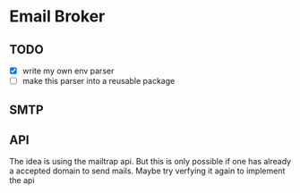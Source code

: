 # Email Broker

## TODO
- [x] write my own env parser
- [ ] make this parser into a reusable package

## SMTP


## API
The idea is using the mailtrap api. But this is only possible if one has already a accepted domain to send mails.
Maybe try verfying it again to implement the api

